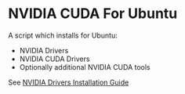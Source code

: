 # NVIDIA CUDA For Ubuntu

A script which installs for Ubuntu:
- NVIDIA Drivers
- NVIDIA CUDA Drivers
- Optionally additional NVIDIA CUDA tools

See [NVIDIA Drivers Installation Guide](https://docs.nvidia.com/datacenter/tesla/driver-installation-guide/index.html#ubuntu-installation)

